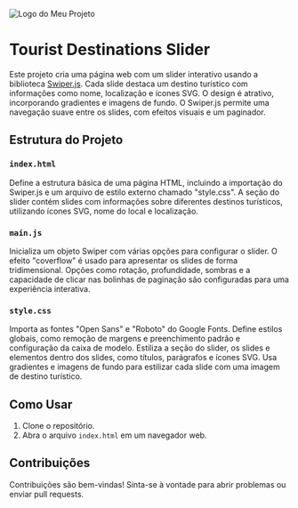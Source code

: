 ![Logo do Meu Projeto](https://cdn.discordapp.com/attachments/1175249252771958844/1191950622396776488/slides.png?ex=65a74d85&is=6594d885&hm=16595add2a313d357b40b5b1d1f55f89a3ab0d512e5cb559c94faf850027fa84&)

# Tourist Destinations Slider

Este projeto cria uma página web com um slider interativo usando a biblioteca [Swiper.js](https://swiperjs.com/). Cada slide destaca um destino turístico com informações como nome, localização e ícones SVG. O design é atrativo, incorporando gradientes e imagens de fundo. O Swiper.js permite uma navegação suave entre os slides, com efeitos visuais e um paginador.

## Estrutura do Projeto

### `index.html`
Define a estrutura básica de uma página HTML, incluindo a importação do Swiper.js e um arquivo de estilo externo chamado "style.css". A seção do slider contém slides com informações sobre diferentes destinos turísticos, utilizando ícones SVG, nome do local e localização.

### `main.js`
Inicializa um objeto Swiper com várias opções para configurar o slider. O efeito "coverflow" é usado para apresentar os slides de forma tridimensional. Opções como rotação, profundidade, sombras e a capacidade de clicar nas bolinhas de paginação são configuradas para uma experiência interativa.

### `style.css`
Importa as fontes "Open Sans" e "Roboto" do Google Fonts. Define estilos globais, como remoção de margens e preenchimento padrão e configuração da caixa de modelo. Estiliza a seção do slider, os slides e elementos dentro dos slides, como títulos, parágrafos e ícones SVG. Usa gradientes e imagens de fundo para estilizar cada slide com uma imagem de destino turístico.

## Como Usar

1. Clone o repositório.
2. Abra o arquivo `index.html` em um navegador web.

## Contribuições

Contribuições são bem-vindas! Sinta-se à vontade para abrir problemas ou enviar pull requests.
